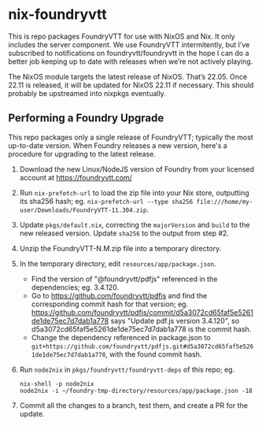 # nix-foundryvtt

This is repo packages FoundryVTT for use with NixOS and Nix. It only includes the server component.
We use FoundryVTT intermitently, but I’ve subscribed to notifications on foundryvtt/foundryvtt in
the hope I can do a better job keeping up to date with releases when we’re not actively playing.

The NixOS module targets the latest release of NixOS. That’s 22.05. Once 22.11 is released, it will
be updated for NixOS 22.11 if necessary. This should probably be upstreamed into nixpkgs eventually.

## Performing a Foundry Upgrade

This repo packages only a single release of FoundryVTT; typically the most up-to-date version.  When Foundry releases a new version, here's a procedure for upgrading to the latest release.

1. Download the new Linux/NodeJS version of Foundry from your licensed account at https://foundryvtt.com/

2. Run `nix-prefetch-url` to load the zip file into your Nix store, outputting its sha256 hash; eg. `nix-prefetch-url --type sha256 file:///home/my-user/Downloads/FoundryVTT-11.304.zip`.

3. Update `pkgs/default.nix`, correcting the `majorVersion` and `build` to the new released version.  Update `sha256` to the output from step #2.

4. Unzip the FoundryVTT-N.M.zip file into a temporary directory.

5. In the temporary directory, edit `resources/app/package.json`.
    - Find the version of "@foundryvtt/pdfjs" referenced in the dependencies; eg. 3.4.120.
    - Go to https://github.com/foundryvtt/pdfjs and find the corresponding commit hash for that version; eg. https://github.com/foundryvtt/pdfjs/commit/d5a3072cd65faf5e5261de1de75ec7d7dab1a778 says "Update pdf.js version 3.4.120", so d5a3072cd65faf5e5261de1de75ec7d7dab1a778 is the commit hash.
    - Change the dependency referenced in package.json to `git+https://github.com/foundryvtt/pdfjs.git#d5a3072cd65faf5e5261de1de75ec7d7dab1a778`, with the found commit hash.

6. Run `node2nix` in `pkgs/foundryvtt/foundryvtt-deps` of this repo; eg.
    ```
    nix-shell -p node2nix
    node2nix -i ~/foundry-tmp-directory/resources/app/package.json -18
    ```

7. Commit all the changes to a branch, test them, and create a PR for the update.
